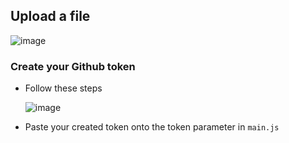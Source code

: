 ## Upload a file

![image](https://github.com/jatolentino/uploadToGithub/assets/61167951/5e384152-aa69-4218-bf94-b6f93f781945)

### Create your Github token
- Follow these steps
  
  ![image](https://github.com/jatolentino/uploadToGithub/assets/61167951/ef9951a8-988a-4b72-924c-ed5930c9c7dd)

- Paste your created token onto the token parameter in `main.js`



